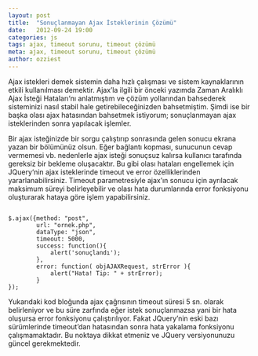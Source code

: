 ```yaml
---
layout: post
title:  "Sonuçlanmayan Ajax İsteklerinin Çözümü"
date:   2012-09-24 19:00
categories: js
tags: ajax, timeout sorunu, timeout çözümü
meta: ajax, timeout sorunu, timeout çözümü
author: ozziest
---
```


Ajax istekleri demek sistemin daha hızlı çalışması ve sistem kaynaklarının etkili kullanılması demektir. Ajax’la ilgili bir önceki yazımda Zaman Aralıklı Ajax İsteği Hataları‘nı anlatmıştım ve çözüm yollarından bahsederek sisteminizi nasıl stabil hale getirebileceğinizden bahsetmiştim. Şimdi ise bir başka olası ajax hatasından bahsetmek istiyorum; sonuçlanmayan ajax isteklerinden sonra yapılacak işlemler.

Bir ajax isteğinizde bir sorgu çalıştırıp sonrasında gelen sonucu ekrana yazan bir bölümünüz olsun. Eğer bağlantı kopması, sunucunun cevap vermemesi vb. nedenlerle ajax isteği sonuçsuz kalırsa kullanıcı tarafında gereksiz bir bekleme oluşacaktır. Bu gibi olası hataları engellemek için JQuery‘nin ajax isteklerinde timeout ve error özelliklerinden yararlanabilirsiniz. Timeout parametresiyle ajax’ın sonucu için ayrılacak maksimum süreyi belirleyebilir ve olası hata durumlarında error fonksiyonu oluşturarak hataya göre işlem yapabilirsiniz.

<pre><code class="language-js">
$.ajax({method: "post",
        url: "ornek.php",
        dataType: "json",
        timeout: 5000,
        success: function(){
            alert('sonuçlandı');
        },
        error: function( objAJAXRequest, strError ){
            alert("Hata! Tip: " + strError);
        }
});
</code></pre>

Yukarıdaki kod bloğunda ajax çağrısının timeout süresi 5 sn. olarak belirleniyor ve bu süre zarfında eğer istek sonuçlanmazsa yani bir hata oluşursa error fonksiyonu çalıştırılıyor. Fakat JQuery’nin eski bazı sürümlerinde timeout’dan hatasından sonra hata yakalama fonksiyonu çalışmamaktadır. Bu noktaya dikkat etmeniz ve JQuery versiyonunuzu güncel gerekmektedir.
